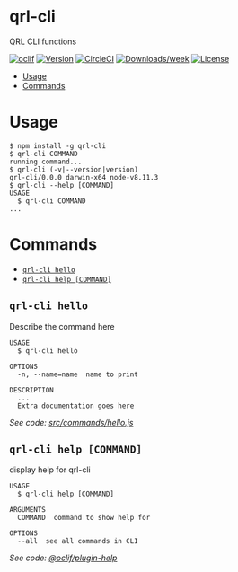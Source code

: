 qrl-cli
=======

QRL CLI functions

[![oclif](https://img.shields.io/badge/cli-oclif-brightgreen.svg)](https://oclif.io)
[![Version](https://img.shields.io/npm/v/qrl-cli.svg)](https://npmjs.org/package/qrl-cli)
[![CircleCI](https://circleci.com/gh/theqrl/qrl-cli/tree/master.svg?style=shield)](https://circleci.com/gh/theqrl/qrl-cli/tree/master)
[![Downloads/week](https://img.shields.io/npm/dw/qrl-cli.svg)](https://npmjs.org/package/qrl-cli)
[![License](https://img.shields.io/npm/l/qrl-cli.svg)](https://github.com/theqrl/qrl-cli/blob/master/package.json)

<!-- toc -->
* [Usage](#usage)
* [Commands](#commands)
<!-- tocstop -->
# Usage
<!-- usage -->
```sh-session
$ npm install -g qrl-cli
$ qrl-cli COMMAND
running command...
$ qrl-cli (-v|--version|version)
qrl-cli/0.0.0 darwin-x64 node-v8.11.3
$ qrl-cli --help [COMMAND]
USAGE
  $ qrl-cli COMMAND
...
```
<!-- usagestop -->
# Commands
<!-- commands -->
* [`qrl-cli hello`](#qrl-cli-hello)
* [`qrl-cli help [COMMAND]`](#qrl-cli-help-command)

## `qrl-cli hello`

Describe the command here

```
USAGE
  $ qrl-cli hello

OPTIONS
  -n, --name=name  name to print

DESCRIPTION
  ...
  Extra documentation goes here
```

_See code: [src/commands/hello.js](https://github.com/theqrl/qrl-cli/blob/v0.0.0/src/commands/hello.js)_

## `qrl-cli help [COMMAND]`

display help for qrl-cli

```
USAGE
  $ qrl-cli help [COMMAND]

ARGUMENTS
  COMMAND  command to show help for

OPTIONS
  --all  see all commands in CLI
```

_See code: [@oclif/plugin-help](https://github.com/oclif/plugin-help/blob/v2.2.0/src/commands/help.ts)_
<!-- commandsstop -->
